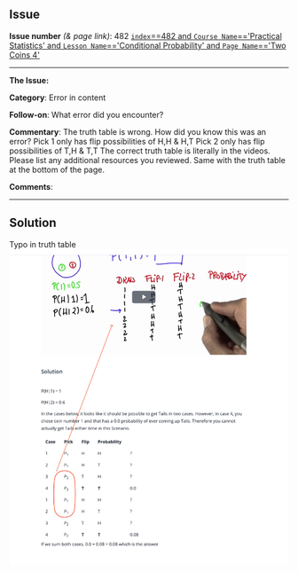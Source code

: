 ## Issue
**Issue number** _(& page link)_: 482 [`index`==482 and `Course Name`=='Practical Statistics' and `Lesson Name`=='Conditional Probability' and `Page Name`=='Two Coins 4'](https://mocha.udacity.com/programs/nd496-mentors-sandbox/en-us/construction/courses/545f4c46-ae54-4164-897e-4a0bb573302d/lessons/ls11577/pages/76a2e3cb-958e-4c44-9b1d-9caca4933448)
***

**The Issue:**

**Category**: Error in content

**Follow-on**: What error did you encounter?

**Commentary**: The truth table is wrong. How did you know this was an error?
Pick 1 only has flip possibilities of H,H & H,T Pick 2 only has
flip possibilities of T,H & T,T The correct truth table is
literally in the videos. Please list any additional resources
you reviewed. Same with the truth table at the bottom of the
page.

**Comments**: 


***
## Solution

Typo in truth table
<img style='width: 600px' src="./images/482.png"></img>